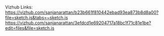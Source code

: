 Vizhub Links:
https://vizhub.com/sanjanarattan/b23b661f810442ebad93ea873b8d8a00?file=sketch.js&tabs=~sketch.js
https://vizhub.com/sanjanarattan/3efdcd1e69204717a18bc1f71c81e1be?edit=files&file=sketch.js